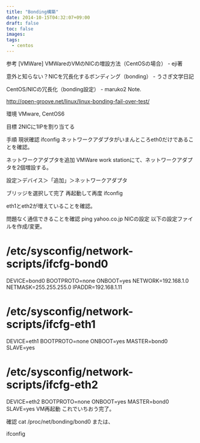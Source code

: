 ```yaml
---
title: "Bonding構築"
date: 2014-10-15T04:32:07+09:00
draft: false
toc: false
images:
tags: 
  - centos
---
```


参考
[VMWare] VMWareのVMのNICの増設方法（CentOSの場合） - eji著

意外と知らない？NICを冗長化するボンディング（bonding） - うさぎ文学日記

CentOS/NICの冗長化（bonding設定） - maruko2 Note.

http://open-groove.net/linux/linux-bonding-fail-over-test/

環境
VMware, CentOS6

目標
2NICに1IPを割り当てる

手順
現状確認
ifconfig
ネットワークアダプタがいまんところeth0だけであることを確認。

ネットワークアダプタを追加
VMWare work stationにて、ネットワークアダプタを2個増設する。

設定＞デバイス＞「追加」＞ネットワークアダプタ

ブリッジを選択して完了
再起動して再度 ifconfig

eth1とeth2が増えていることを確認。

問題なく通信できることを確認
ping yahoo.co.jp
NICの設定
以下の設定ファイルを作成/変更。

# /etc/sysconfig/network-scripts/ifcfg-bond0

DEVICE=bond0
BOOTPROTO=none
ONBOOT=yes
NETWORK=192.168.1.0
NETMASK=255.255.255.0
IPADDR=192.168.1.11
# /etc/sysconfig/network-scripts/ifcfg-eth1

DEVICE=eth1
BOOTPROTO=none
ONBOOT=yes
MASTER=bond0
SLAVE=yes
# /etc/sysconfig/network-scripts/ifcfg-eth2

DEVICE=eth2
BOOTPROTO=none
ONBOOT=yes
MASTER=bond0
SLAVE=yes
VM再起動
これでいちおう完了。

確認
cat /proc/net/bonding/bond0
または、

ifconfig
